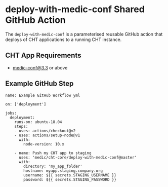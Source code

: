 # deploy-with-medic-conf Shared GitHub Action
The `deploy-with-medic-conf` is a parameterised reusable GitHub action that deploys of CHT applications to a running CHT instance.

## CHT App Requirements
* medic-conf@3.3 or above

## Example GitHub Step

```
name: Example GitHub Workflow yml

on: ['deployment']

jobs:
  deployment:
    runs-on: ubuntu-18.04
    steps:
    - uses: actions/checkout@v2
    - uses: actions/setup-node@v1
      with:
        node-version: 10.x

    - name: Push my CHT app to staging
      uses: 'medic/cht-core/deploy-with-medic-conf@master'
      with:
        directory: 'my_app_folder'
        hostname: myapp.staging.company.org
        username: ${{ secrets.STAGING_USERNAME }}
        password: ${{ secrets.STAGING_PASSWORD }}
```
